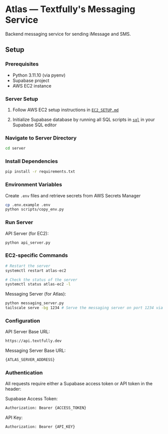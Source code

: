 # Atlas — Textfully's Messaging Service

Backend messaging service for sending iMessage and SMS.

## Setup

### Prerequisites

- Python 3.11.10 (via pyenv)
- Supabase project
- AWS EC2 instance

### Server Setup

1. Follow AWS EC2 setup instructions in [`EC2_SETUP.md`](./EC2_SETUP.md)

2. Initialize Supabase database by running all SQL scripts in [`sql`](./sql) in your Supabase SQL editor

### Navigate to Server Directory

```sh
cd server
```

### Install Dependencies

```sh
pip install -r requirements.txt
```

### Environment Variables

Create `.env` files and retrieve secrets from AWS Secrets Manager

```sh
cp .env.example .env
python scripts/copy_env.py
```

### Run Server

API Server (for EC2):

```sh
python api_server.py
```

### EC2-specific Commands

```sh
# Restart the server
systemctl restart atlas-ec2

# Check the status of the server
systemctl status atlas-ec2 -l
```

Messaging Server (for Atlas):

```sh
python messaging_server.py
tailscale serve -bg 1234 # Serve the messaging server on port 1234 via Tailscale
```

### Configuration

API Server Base URL:

```sh
https://api.textfully.dev
```

Messaging Server Base URL:

```sh
{ATLAS_SERVER_ADDRESS}
```

### Authentication

All requests require either a Supabase access token or API token in the header:

Supabase Access Token:

```sh
Authorization: Bearer {ACCESS_TOKEN}
```

API Key:

```sh
Authorization: Bearer {API_KEY}
```
